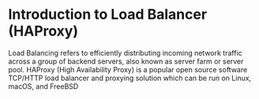 # Introduction to Load Balancer (HAProxy)

Load Balancing refers to efficiently distributing incoming network traffic across a group of backend servers, also known as server farm or server pool.
HAProxy (High Availability Proxy) is a popular open source software TCP/HTTP load balancer and proxying solution which can be run on Linux, macOS, and FreeBSD
